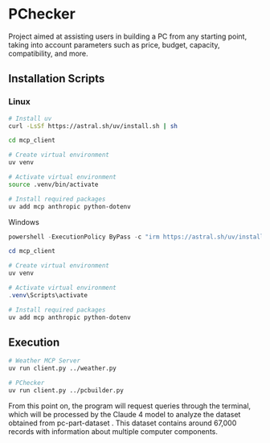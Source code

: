 # PChecker

Project aimed at assisting users in building a PC from any starting point, taking into account parameters such as price, budget, capacity, compatibility, and more.

## Installation Scripts

### Linux

```bash
# Install uv
curl -LsSf https://astral.sh/uv/install.sh | sh

cd mcp_client

# Create virtual environment
uv venv

# Activate virtual environment
source .venv/bin/activate

# Install required packages
uv add mcp anthropic python-dotenv
```

Windows
```powershell
powershell -ExecutionPolicy ByPass -c "irm https://astral.sh/uv/install.ps1 | iex"

cd mcp_client

# Create virtual environment
uv venv

# Activate virtual environment
.venv\Scripts\activate

# Install required packages
uv add mcp anthropic python-dotenv
```

## Execution
```bash
# Weather MCP Server
uv run client.py ../weather.py

# PChecker
uv run client.py ../pcbuilder.py
```

From this point on, the program will request queries through the terminal, which will be processed by the Claude 4 model to analyze the dataset obtained from pc-part-dataset
.
This dataset contains around 67,000 records with information about multiple computer components.

